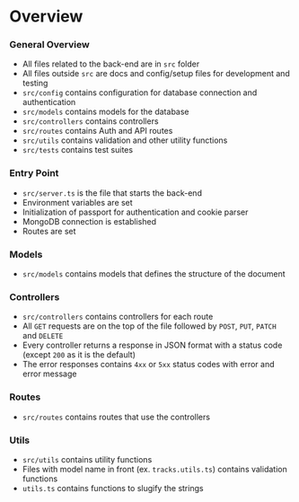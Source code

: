 # Overview

### General Overview

-   All files related to the back-end are in `src` folder
-   All files outside `src` are docs and config/setup files for development and testing
-   `src/config` contains configuration for database connection and authentication
-   `src/models` contains models for the database
-   `src/controllers` contains controllers
-   `src/routes` contains Auth and API routes
-   `src/utils` contains validation and other utility functions
-   `src/tests` contains test suites

### Entry Point

-   `src/server.ts` is the file that starts the back-end
-   Environment variables are set
-   Initialization of passport for authentication and cookie parser
-   MongoDB connection is established
-   Routes are set

### Models

-   `src/models` contains models that defines the structure of the document

### Controllers

-   `src/controllers` contains controllers for each route
-   All `GET` requests are on the top of the file followed by `POST`, `PUT`, `PATCH` and `DELETE`
-   Every controller returns a response in JSON format with a status code (except `200` as it is the default)
-   The error responses contains `4xx` or `5xx` status codes with error and error message

### Routes

-   `src/routes` contains routes that use the controllers

### Utils

-   `src/utils` contains utility functions
-   Files with model name in front (ex. `tracks.utils.ts`) contains validation functions
-   `utils.ts` contains functions to slugify the strings
